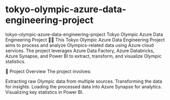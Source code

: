 # tokyo-olympic-azure-data-engineering-project
tokyo-olympic-azure-data-engineering-project
Tokyo Olympic Azure Data Engineering Project 🏅🚀
This Tokyo Olympic Azure Data Engineering Project aims to process and analyze Olympics-related data using Azure cloud services. The project leverages Azure Data Factory, Azure Databricks, Azure Synapse, and Power BI to extract, transform, and visualize Olympic statistics.

📌 Project Overview
The project involves:

Extracting raw Olympic data from multiple sources.
Transforming the data for insights.
Loading the processed data into Azure Synapse for analytics.
Visualizing key statistics in Power BI.

